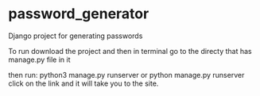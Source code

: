 # password_generator
Django project for generating passwords

To run download the project and then in terminal go to the directy that has manage.py file in it

then run: python3 manage.py runserver or python manage.py runserver
click on the link and it will take you to the site.

